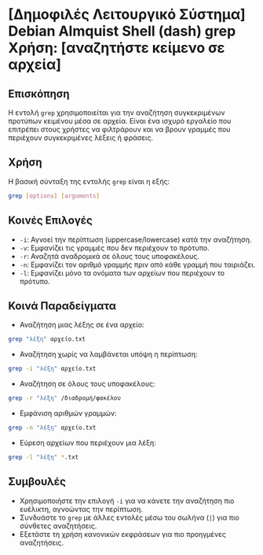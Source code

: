 # [Δημοφιλές Λειτουργικό Σύστημα] Debian Almquist Shell (dash) grep Χρήση: [αναζητήστε κείμενο σε αρχεία]

## Επισκόπηση
Η εντολή `grep` χρησιμοποιείται για την αναζήτηση συγκεκριμένων προτύπων κειμένου μέσα σε αρχεία. Είναι ένα ισχυρό εργαλείο που επιτρέπει στους χρήστες να φιλτράρουν και να βρουν γραμμές που περιέχουν συγκεκριμένες λέξεις ή φράσεις.

## Χρήση
Η βασική σύνταξη της εντολής `grep` είναι η εξής:

```bash
grep [options] [arguments]
```

## Κοινές Επιλογές
- `-i`: Αγνοεί την περίπτωση (uppercase/lowercase) κατά την αναζήτηση.
- `-v`: Εμφανίζει τις γραμμές που δεν περιέχουν το πρότυπο.
- `-r`: Αναζητά αναδρομικά σε όλους τους υποφακέλους.
- `-n`: Εμφανίζει τον αριθμό γραμμής πριν από κάθε γραμμή που ταιριάζει.
- `-l`: Εμφανίζει μόνο τα ονόματα των αρχείων που περιέχουν το πρότυπο.

## Κοινά Παραδείγματα
- Αναζήτηση μιας λέξης σε ένα αρχείο:

```bash
grep "λέξη" αρχείο.txt
```

- Αναζήτηση χωρίς να λαμβάνεται υπόψη η περίπτωση:

```bash
grep -i "λέξη" αρχείο.txt
```

- Αναζήτηση σε όλους τους υποφακέλους:

```bash
grep -r "λέξη" /διαδρομή/φακέλου
```

- Εμφάνιση αριθμών γραμμών:

```bash
grep -n "λέξη" αρχείο.txt
```

- Εύρεση αρχείων που περιέχουν μια λέξη:

```bash
grep -l "λέξη" *.txt
```

## Συμβουλές
- Χρησιμοποιήστε την επιλογή `-i` για να κάνετε την αναζήτηση πιο ευέλικτη, αγνοώντας την περίπτωση.
- Συνδυάστε το `grep` με άλλες εντολές μέσω του σωλήνα (`|`) για πιο σύνθετες αναζητήσεις.
- Εξετάστε τη χρήση κανονικών εκφράσεων για πιο προηγμένες αναζητήσεις.